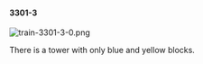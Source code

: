 #### 3301-3
![train-3301-3-0.png](https://github.com/lil-lab/nlvr/raw/master/nlvr/train/images/77/train-3301-3-0.png "train-3301-3-0.png")

There is a tower with only blue and yellow blocks.